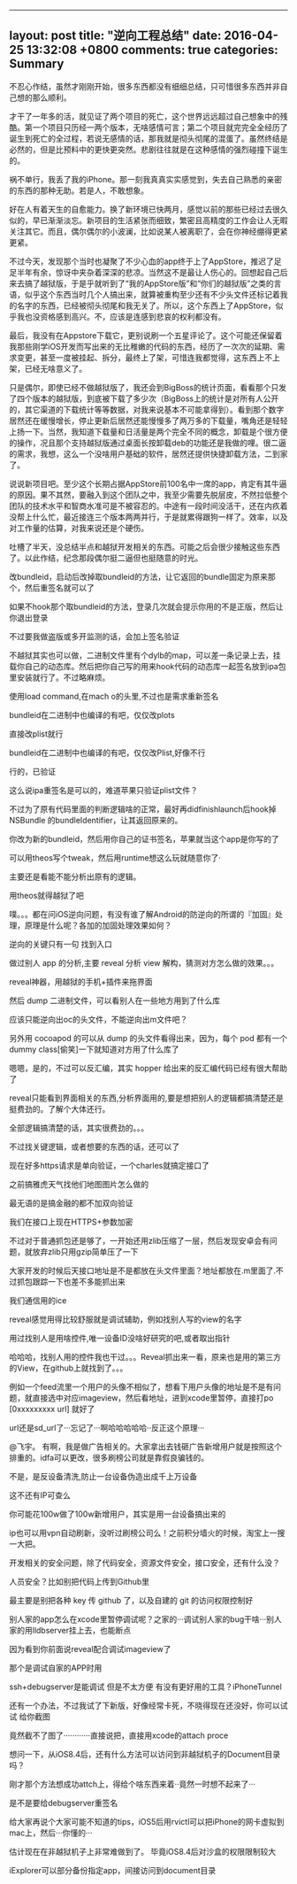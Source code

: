 
---
layout: post
title: "逆向工程总结"
date: 2016-04-25 13:32:08 +0800
comments: true
categories: Summary
---

不忍心作结，虽然才刚刚开始，很多东西都没有细细总结，只可惜很多东西并非自己想的那么顺利。

才干了一年多的活，就见证了两个项目的死亡，这个世界远远超过自己想象中的残酷。第一个项目只历经一两个版本，无啥感情可言；第二个项目就完完全全经历了诞生到死亡的全过程，若说无感情的话，那我就是彻头彻尾的混蛋了。虽然终结是必然的，但是比预料中的更快更突然。悲剧往往就是在这种感情的强烈碰撞下诞生的。

祸不单行，我丢了我的iPhone。那一刻我真真实实感觉到，失去自己熟悉的亲密的东西的那种无助。若是人，不敢想象。

好在人有着天生的自愈能力。换了新环境已快两月，感觉以前的那些已经过去很久似的，早已渐渐淡忘。新项目的生活紧张而细致，繁密且高精度的工作会让人无暇关注其它。而且，偶尔偶尔的小波澜，比如说某人被离职了，会在你神经绷得更紧更紧。

不过今天，发现那个当时也凝聚了不少心血的app终于上了AppStore，推迟了足足半年有余，惊讶中夹杂着深深的悲凉。当然这不是最让人伤心的。回想起自己后来去搞了越狱版，于是乎就听到了“我的AppStore版”和“你们的越狱版”之类的言语，似乎这个东西当时几个人搞出来，就算被重构至少还有不少头文件还标记着我的名字的东西，已经被彻头彻尾和我无关了。所以，这个东西上了AppStore，似乎我也没资格感到高兴。不，应该是连感到悲哀的权利都没有。

最后，我没有在Appstore下载它，更别说刷一个五星评论了。这个可能还保留着我那些刚学iOS开发而写出来的无比稚嫩的代码的东西，经历了一次次的延期、需求变更，甚至一度被挂起、拆分，最终上了架，可惜连我都觉得，这东西上不上架，已经无啥意义了。

只是偶尔，即使已经不做越狱版了，我还会到BigBoss的统计页面，看看那个只发了四个版本的越狱版，到底被下载了多少次（BigBoss上的统计是对所有人公开的，其它渠道的下载统计等等数据，对我来说基本不可能拿得到）。看到那个数字居然还在缓慢增长，停止更新后居然还能慢慢多了两万多的下载量，嘴角还是轻轻上扬一下。当然，我知道下载量和日活量是两个完全不同的概念，卸载是个很方便的操作，况且那个支持越狱版通过桌面长按卸载deb的功能还是我做的哩。很二逼的需求，我想，这么一个没啥用户基础的软件，居然还提供快捷卸载方法，二到家了。

说说新项目吧。至少这个长期占据AppStore前100名中一席的app，肯定有其牛逼的原因。果不其然，要融入到这个团队之中，我至少需要先脱层皮，不然拉低整个团队的技术水平和智商水准可是不被容忍的。中途有一段时间没活干，还在内疚着没帮上什么忙，最近接连三个版本两两并行，于是就累得跟狗一样了。效率，以及对工作量的估算，对我来说还是个硬伤。

吐槽了半天，没总结半点和越狱开发相关的东西。可能之后会很少接触这些东西了。以此作结，纪念那段偶尔挺二逼但也挺随意的时光。 



改bundleid，启动后改掉取bundleid的方法，让它返回的bundle固定为原来那个，然后重签名就可以了

如果不hook那个取bundleid的方法，登录几次就会提示你用的不是正版，然后让你退出登录

不过要我做盗版或多开监测的话，会加上签名验证

不越狱其实也可以做，二进制文件里有个dylb的map，可以差一条记录上去，挂载你自己的动态库。然后把你自己写的用来hook代码的动态库一起签名放到ipa包里安装就行了。不过略麻烦。

使用load command,在mach o的头里,不过也是需求重新签名

bundleid在二进制中也编译的有吧，仅仅改plots

直接改plist就行

bundleid在二进制中也编译的有吧，仅仅改Plist,好像不行

行的，已验证

这么说ipa重签名是可以的，难道苹果只验证plist文件？

不过为了原有代码里面的判断逻辑啥的正常，最好再didfinishlaunch后hook掉NSBundle 的bundleIdentifier，让其返回原来的。

你改为新的bundleid，然后用你自己的证书签名，苹果就当这个app是你写的了

可以用theos写个tweak，然后用runtime想这么玩就随意你了·

主要还是看能不能分析出原有的逻辑。

用theos就得越狱了吧


噗。。。都在问iOS逆向问题，有没有谁了解Android的防逆向的所谓的『加固』处理，原理是什么呢？各加的加固处理效果如何？

逆向的关键只有一句 找到入口


做过别人 app 的分析,主要 reveal 分析 view 解构，猜测对方怎么做的效果。。。

reveal神器，用越狱的手机+插件来拖界面

然后 dump 二进制文件，可以看别人在一些地方用到了什么库

应该只能逆向出oc的头文件，不能逆向出m文件吧？

另外用 cocoapod 的可以从 dump 的头文件看得出来，因为，每个 pod 都有一个 dummy class[偷笑]一下就知道对方用了什么库了

嗯嗯，是的，不过可以反汇编，其实 hopper 给出来的反汇编代码已经有很大帮助了

reveal只能看到界面相关的东西,分析界面用的,要是想把别人的逻辑都搞清楚还是挺费劲的。了解个大体还行。


全部逻辑搞清楚的话，其实很费劲的。。。

不过找关键逻辑，或者想要的东西的话，还可以了

现在好多https请求是单向验证，一个charles就搞定接口了

之前搞雅虎天气找他们地图图片怎么做的

最无语的是搞金融的都不加双向验证

我们在接口上现在HTTPS+参数加密

不过对于普通抓包还是够了，一开始还用zlib压缩了一层，然后发现安卓会有问题，就放弃zlib只用gzip简单压了一下

大家开发的时候后天接口地址是不是都放在头文件里面？地址都放在.m里面了.不过抓包跟踪一下也差不多能抓出来


我们通信用的ice


reveal感觉用得比较舒服就是调试辅助，例如找别人写的view的名字


用过找别人是用啥控件,唯一设备ID没啥好研究的吧,或者取出指针

哈哈哈，找别人用的控件我也干过。。。Reveal抓出来一看，原来也是用的第三方的View，在github上就找到了。。。

例如一个feed流里一个用户的头像不相似了，想看下用户头像的地址是不是有问题，就直接选中对应imageview，然后看地址，进到xcode里暂停，直接打po [0xxxxxxxxx url] 就好了

url还是sd_url了···忘记了···啊哈哈哈哈哈··反正这个原理···

@飞宇。 有啊，我是做广告相关的。大家拿出去钱砸广告新增用户就是按照这个排重的。idfa可以更改，很多刷榜公司就是靠假良骗钱的。

不是，是反设备清洗,防止一台设备伪造出成千上万设备

这不还有IP可查么

你可能花100w做了100w新增用户，其实是用一台设备搞出来的

ip也可以用vpn自动刷新，没听过刷榜公司么！之前积分墙火的时候，淘宝上一搜一大把。

开发相关的安全问题，除了代码安全，资源文件安全，接口安全，还有什么没？

人员安全？比如别把代码上传到Github里

最主要是别把各种 key 传 github 了，以及自建的 git 的访问权限控制好

别人家的app怎么在xcode里暂停调试呢？之家的···调试别人家的bug干啥···别人家的用lldbserver挂上去，也能断点

因为看到你前面说reveal配合调试imageview了

那个是调试自家的APP时用

ssh+debugserver是能调试 但是不太方便 有没有更好用的工具？iPhoneTunnel

还有一个办法，不过我试了下新版，好像经常卡死，不晓得现在还没好，你可以试试
给你截图

竟然截不了图了············直接说把，直接用xcode的attach proce

想问一下，从iOS8.4后，还有什么方法可以访问到非越狱机子的Document目录吗？

刚才那个方法想成功attch上，得给个啥东西来着··竟然一时想不起来了···

是不是要给debugserver重签名

给大家再说个大家可能不知道的tips，iOS5后用rvictl可以把iPhone的网卡虚拟到mac上，然后···你懂的···

估计现在在非越狱机子上非常难做到了。 毕竟iOS8.4后对沙盒的权限限制较大

iExplorer可以部分备份指定app，间接访问到document目录





